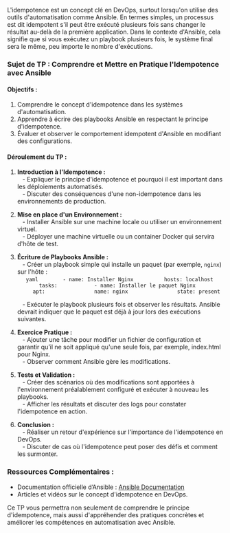 L'idempotence est un concept clé en DevOps, surtout lorsqu'on utilise des outils d'automatisation comme Ansible. En termes simples, un processus est dit idempotent s'il peut être exécuté plusieurs fois sans changer le résultat au-delà de la première application. Dans le contexte d'Ansible, cela signifie que si vous exécutez un playbook plusieurs fois, le système final sera le même, peu importe le nombre d'exécutions.  
  
### Sujet de TP : Comprendre et Mettre en Pratique l'Idempotence avec Ansible  
  
#### Objectifs :  
1. Comprendre le concept d'idempotence dans les systèmes d'automatisation.  
2. Apprendre à écrire des playbooks Ansible en respectant le principe d'idempotence.  
3. Évaluer et observer le comportement idempotent d'Ansible en modifiant des configurations.  
  
#### Déroulement du TP :  
  
1. **Introduction à l'Idempotence :**  
   - Expliquer le principe d'idempotence et pourquoi il est important dans les déploiements automatisés.  
   - Discuter des conséquences d'une non-idempotence dans les environnements de production.  
  
2. **Mise en place d'un Environnement :**  
   - Installer Ansible sur une machine locale ou utiliser un environnement virtuel.  
   - Déployer une machine virtuelle ou un container Docker qui servira d'hôte de test.  
  
3. **Écriture de Playbooks Ansible :**  
   - Créer un playbook simple qui installe un paquet (par exemple, `nginx`) sur l'hôte :  
     ```yaml  
     - name: Installer Nginx  
       hosts: localhost  
       tasks:  
         - name: Installer le paquet Nginx  
           apt:  
             name: nginx  
             state: present  
     ```  
   - Exécuter le playbook plusieurs fois et observer les résultats. Ansible devrait indiquer que le paquet est déjà à jour lors des exécutions suivantes.  
  
4. **Exercice Pratique :**  
   - Ajouter une tâche pour modifier un fichier de configuration et garantir qu’il ne soit appliqué qu'une seule fois, par exemple, index.html pour Nginx.  
   - Observer comment Ansible gère les modifications.  
  
5. **Tests et Validation :**  
   - Créer des scénarios où des modifications sont apportées à l'environnement préalablement configuré et exécuter à nouveau les playbooks.  
   - Afficher les résultats et discuter des logs pour constater l'idempotence en action.  
  
6. **Conclusion :**  
   - Réaliser un retour d'expérience sur l'importance de l'idempotence en DevOps.  
   - Discuter de cas où l'idempotence peut poser des défis et comment les surmonter.  
  
### Ressources Complémentaires :  
- Documentation officielle d’Ansible : [Ansible Documentation]([https://docs.ansible.com/](https://docs.ansible.com/))  
- Articles et vidéos sur le concept d'idempotence en DevOps.  
  
Ce TP vous permettra non seulement de comprendre le principe d'idempotence, mais aussi d'appréhender des pratiques concrètes et améliorer les compétences en automatisation avec Ansible.